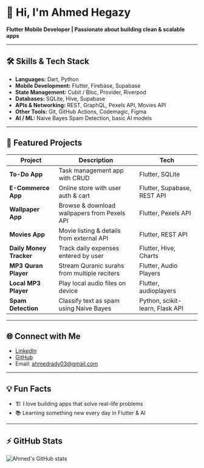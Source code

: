 # 👋 Hi, I'm Ahmed Hegazy

**Flutter Mobile Developer | Passionate about building clean & scalable apps**

---

## 🛠 Skills & Tech Stack

- **Languages:** Dart, Python
- **Mobile Development:** Flutter, Firebase, Supabase
- **State Management:** Cubit / Bloc, Provider, Riverpod
- **Databases:** SQLite, Hive, Supabase
- **APIs & Networking:** REST, GraphQL, Pexels API, Movies API
- **Other Tools:** Git, GitHub Actions, Codemagic, Figma
- **AI / ML:** Naive Bayes Spam Detection, basic AI models

---

## 📱 Featured Projects

| Project | Description | Tech |
|---------|-------------|------|
| **To-Do App** | Task management app with CRUD | Flutter, SQLite |
| **E-Commerce App** | Online store with user auth & cart | Flutter, Supabase, REST API |
| **Wallpaper App** | Browse & download wallpapers from Pexels API | Flutter, Pexels API |
| **Movies App** | Movie listing & details from external API | Flutter, REST API |
| **Daily Money Tracker** | Track daily expenses entered by user | Flutter, Hive, Charts |
| **MP3 Quran Player** | Stream Quranic surahs from multiple reciters | Flutter, Audio Players |
| **Local MP3 Player** | Play local audio files on device | Flutter, audioplayers |
| **Spam Detection** | Classify text as spam using Naive Bayes | Python, scikit-learn, Flask API |

---

## 🌐 Connect with Me

- [LinkedIn](https://www.linkedin.com/in/ahmedradyhegazy)
- [GitHub](https://github.com/ahmedrady)  
- Email: ahmedrady03@gmail.com

---

## 💡 Fun Facts

- 🏗️ I love building apps that solve real-life problems  
- 📚 Learning something new every day in Flutter & AI

---

## ⚡ GitHub Stats

![Ahmed's GitHub stats](https://github-readme-stats.vercel.app/api?username=anuraghazra&show_icons=true&theme=transparent)

